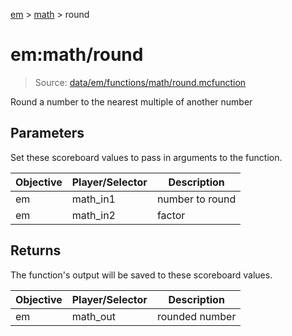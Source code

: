 [em](../../em.md) > [math](../math.md) > round

# em:math/round

> Source: [data/em/functions/math/round.mcfunction](../../../data/em/functions/math/round.mcfunction)

Round a number to the nearest multiple of another number

## Parameters

Set these scoreboard values to pass in arguments to the function.

| Objective | Player/Selector | Description     |
| --------- | --------------- | --------------- |
| em        | math_in1        | number to round |
| em        | math_in2        | factor          |

## Returns

The function's output will be saved to these scoreboard values.

| Objective | Player/Selector | Description    |
| --------- | --------------- | -------------- |
| em        | math_out        | rounded number |
